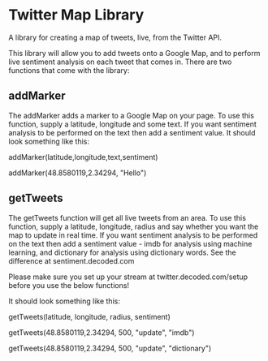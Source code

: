 Twitter Map Library
===========

A library for creating a map of tweets, live, from the Twitter API.

This library will allow you to add tweets onto a Google Map, and to perform live sentiment analysis on each tweet that comes in. There are two functions that come with the library:


## addMarker

The addMarker adds a marker to a Google Map on your page. To use this function, supply a latitude, longitude and some text. If you want sentiment analysis to be performed on the text then add a sentiment value. It should look something like this:

addMarker(latitude,longitude,text,sentiment)

addMarker(48.8580119,2.34294, "Hello")

## getTweets

The getTweets function will get all live tweets from an area. To use this function, supply a latitude, longitude, radius and say whether you want the map to update in real time. If you want sentiment analysis to be performed on the text then add a sentiment value - imdb for analysis using machine learning, and dictionary for analysis using dictionary words. See the difference at sentiment.decoded.com

Please make sure you set up your stream at twitter.decoded.com/setup before you use the below functions!

It should look something like this:

getTweets(latitude, longitude, radius, sentiment)

getTweets(48.8580119,2.34294, 500, "update", "imdb")

getTweets(48.8580119,2.34294, 500, "update", "dictionary")
